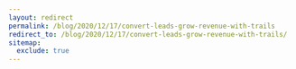 ```yaml
---
layout: redirect
permalink: /blog/2020/12/17/convert-leads-grow-revenue-with-trails
redirect_to: /blog/2020/12/17/convert-leads-grow-revenue-with-trails/
sitemap:
  exclude: true
---
```

